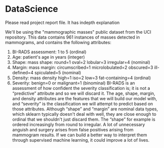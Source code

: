 # DataScience

Please read project report file. It has indepth explanation

We'll be using the "mammographic masses" public dataset from the UCI repository. This data contains 961 instances of masses detected in mammograms, and contains the following attributes:
1. BI-RADS assessment: 1 to 5 (ordinal) 
2. Age: patient's age in years (integer)
3. Shape: mass shape: round=1 oval=2 lobular=3 irregular=4 (nominal)
 4. Margin: mass margin: circumscribed=1 microlobulated=2 obscured=3 ill-defined=4 spiculated=5 (nominal)
 5. Density: mass density high=1 iso=2 low=3 fat-containing=4 (ordinal)
 6. Severity: benign=0 or malignant=1 (binominal)
BI-RADS is an assessment of how confident the severity classification is; it is not a “predictive” attribute and so we will discard it. The age, shape, margin, and density attributes are the features that we will build our model with, and “severity” is the classification we will attempt to predict based on those attributes.
Although “shape” and “margin” are nominal data types, which sklearn typically doesn't deal with well, they are close enough to ordinal that we shouldn't just discard them. The “shape” for example is ordered increasingly from round to irregular.
A lot of unnecessary anguish and surgery arises from false positives arising from mammogram results. If we can build a better way to interpret them through supervised machine learning, it could improve a lot of lives.
